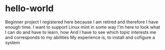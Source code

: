 # hello-world
Beginner project
I registered here because I am retired and therefore I have enough time.
I want to support Linux mint in some way
I'm here to look what I can do and have to learn, how
And I have to see which topic interests me and corresponds to my abilities
My experience is, to install and cofigure a system
